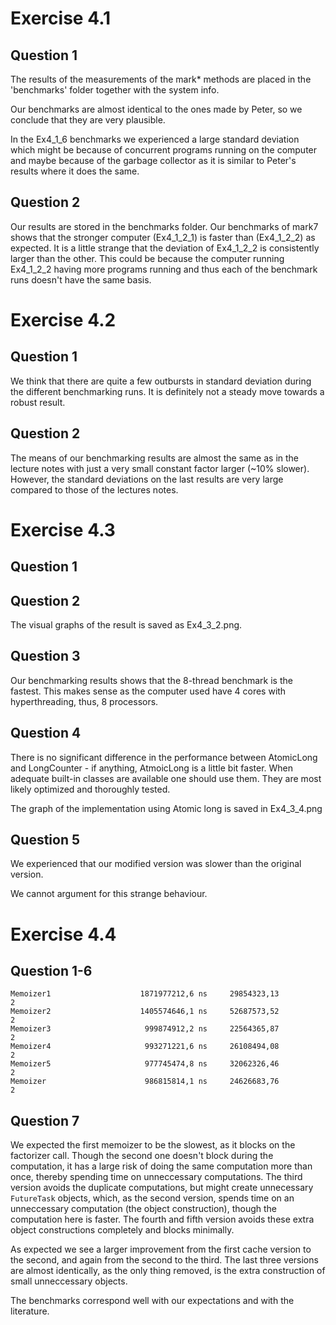 Exercise 4.1
============

Question 1
----------
The results of the measurements of the mark* methods are placed in the
'benchmarks' folder together with the system info.

Our benchmarks are almost identical to the ones made by Peter, so we conclude
that they are very plausible.

In the Ex4_1_6 benchmarks we experienced a large standard deviation which might be
because of concurrent programs running on the computer and maybe because of
the garbage collector as it is similar to Peter's results where it does the
same.

Question 2
----------
Our results are stored in the benchmarks folder. Our benchmarks of mark7 shows
that the stronger computer (Ex4_1_2_1) is faster than (Ex4_1_2_2) as expected. It is
a little strange that the deviation of Ex4_1_2_2 is consistently larger than the
other. This could be because the computer running Ex4_1_2_2 having more programs
running and thus each of the benchmark runs doesn't have the same basis.

Exercise 4.2
============

Question 1
----------
We think that there are quite a few outbursts in standard deviation during the
different benchmarking runs. It is definitely not a steady move towards a robust
result.

Question 2
----------
The means of our benchmarking results are almost the same as in the lecture
notes with just a very small constant factor larger (~10% slower).
However, the standard deviations on the last results are very large compared to
those of the lectures notes.

Exercise 4.3
============

Question 1
----------


Question 2
----------
The visual graphs of the result is saved as Ex4_3_2.png.

Question 3
----------
Our benchmarking results shows that the 8-thread benchmark is the fastest. This
makes sense as the computer used have 4 cores with hyperthreading, thus, 8
processors.

Question 4
----------
There is no significant difference in the performance between AtomicLong and
LongCounter - if anything, AtmoicLong is a little bit faster.
When adequate built-in classes are available one should use them. They are most
likely optimized and thoroughly tested.

The graph of the implementation using Atomic long is saved in Ex4_3_4.png

Question 5
----------
We experienced that our modified version was slower than the original version.

We cannot argument for this strange behaviour.

Exercise 4.4
============

Question 1-6
----------

    Memoizer1                    1871977212,6 ns     29854323,13          2
    Memoizer2                    1405574646,1 ns     52687573,52          2
    Memoizer3                     999874912,2 ns     22564365,87          2
    Memoizer4                     993271221,6 ns     26108494,08          2
    Memoizer5                     977745474,8 ns     32062326,46          2
    Memoizer                      986815814,1 ns     24626683,76          2

Question 7
----------
We expected the first memoizer to be the slowest, as it blocks on the factorizer 
call. Though the second one doesn't block during the computation, it has a large 
risk of doing the same computation more than once, thereby spending time on 
unneccessary computations. The third version avoids the duplicate computations, 
but might create unnecessary <code>FutureTask</code> objects, which, as the 
second version, spends time on an unneccessary computation (the object 
construction), though the computation here is faster. The fourth and fifth 
version avoids these extra object constructions completely and blocks minimally.

As expected we see a larger improvement from the first cache version to the 
second, and again from the second to the third. The last three versions are 
almost identically, as the only thing removed, is the extra construction of 
small unneccessary objects.

The benchmarks correspond well with our expectations and with the literature.